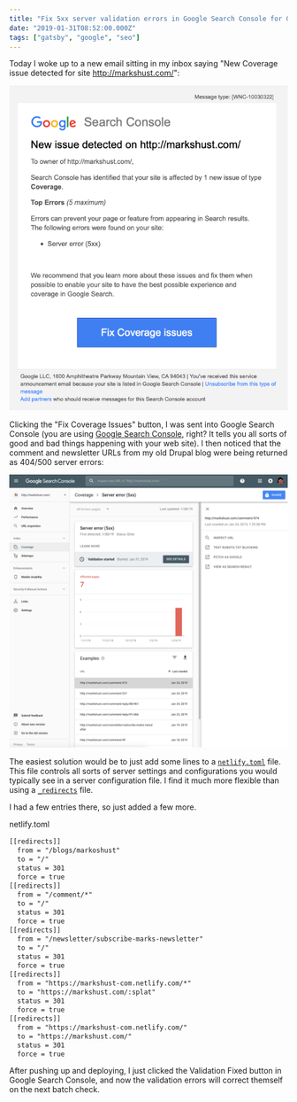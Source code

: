 ```yaml
---
title: "Fix 5xx server validation errors in Google Search Console for Gatsby"
date: "2019-01-31T08:52:00.000Z"
tags: ["gatsby", "google", "seo"]
---
```


Today I woke up to a new email sitting in my inbox saying "New Coverage issue detected for site http://markshust.com/":

![Coverage email](coverage-email.png)

Clicking the "Fix Coverage Issues" button, I was sent into Google Search Console (you are using <a href="https://search.google.com/search-console/" target="_blank">Google Search Console</a>, right? It tells you all sorts of good and bad things happening with your web site). I then noticed that the comment and newsletter URLs from my old Drupal blog were being returned as 404/500 server errors:

![Console errors](console-errors.png)

The easiest solution would be to just add some lines to a <a href="https://www.netlify.com/docs/netlify-toml-reference/" target="_blank">`netlify.toml`</a> file. This file controls all sorts of server settings and configurations you would typically see in a server configuration file. I find it much more flexible than using a <a href="https://www.netlify.com/docs/redirects/" target="_blank">`_redirects`</a> file.

I had a few entries there, so just added a few more.

<div class="gatsby-code-title">netlify.toml</div>

```toml{6-15}
[[redirects]]
  from = "/blogs/markoshust"
  to = "/"
  status = 301
  force = true
[[redirects]]
  from = "/comment/*"
  to = "/"
  status = 301
  force = true
[[redirects]]
  from = "/newsletter/subscribe-marks-newsletter"
  to = "/"
  status = 301
  force = true
[[redirects]]
  from = "https://markshust-com.netlify.com/*"
  to = "https://markshust.com/:splat"
  status = 301
  force = true
[[redirects]]
  from = "https://markshust-com.netlify.com/"
  to = "https://markshust.com/"
  status = 301
  force = true
```

After pushing up and deploying, I just clicked the Validation Fixed button in Google Search Console, and now the validation errors will correct themself on the next batch check.
